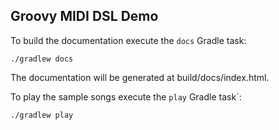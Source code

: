 Groovy MIDI DSL Demo
--------------------

To build the documentation execute the `docs` Gradle task:

    ./gradlew docs

The documentation will be generated at build/docs/index.html.

To play the sample songs execute the `play` Gradle task`:

    ./gradlew play
